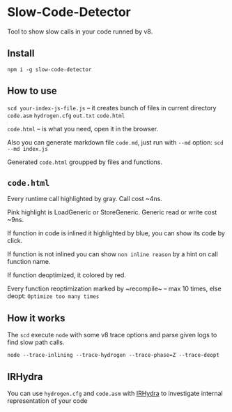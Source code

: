 # Slow-Code-Detector
Tool to show slow calls in your code runned by v8.

## Install
`npm i -g slow-code-detector`

## How to use

`scd your-index-js-file.js` – it creates bunch of files in current directory `code.asm` `hydrogen.cfg` `out.txt` `code.html`

`code.html` – is what you need, open it in the browser.

Also you can generate markdown file `code.md`, just run with `--md` option: `scd --md index.js`

Generated `code.html` groupped by files and functions.

## `code.html`
Every runtime call highlighted by gray. Call cost ~4ns.

Pink highlight is LoadGeneric or StoreGeneric. Generic read or write cost ~9ns.

If function in code is inlined it highlighted by blue, you can show its code by click.

If function is not inlined you can show `non inline reason` by a hint on call function name.

If function deoptimized, it colored by red.

Every function reoptimization marked by ~recompile~ – max 10 times, else deopt: `Optimize too many times`


## How it works
The `scd` execute `node` with some v8 trace options and parse given logs to find slow path calls.

`node --trace-inlining --trace-hydrogen --trace-phase=Z --trace-deopt`


## IRHydra
You can use `hydrogen.cfg` and `code.asm` with [IRHydra](http://mrale.ph/irhydra/2/#ir) to investigate internal representation of your code

